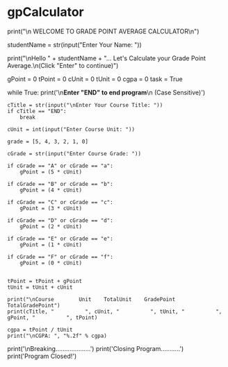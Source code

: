 # gpCalculator

print("\n		WELCOME TO GRADE POINT AVERAGE CALCULATOR\n")

studentName = str(input("Enter Your Name: "))

print("\nHello " + studentName + "... Let's Calculate your Grade Point Average.\n(Click \"Enter\" to continue)")

gPoint = 0
tPoint = 0
cUnit = 0
tUnit = 0
cgpa = 0
task = True

while True:
    print('\n**********Enter "END" to end program**********\n          (Case Sensitive)')

    cTitle = str(input("\nEnter Your Course Title: "))
    if cTitle == "END":
        break

    cUnit = int(input("Enter Course Unit: "))

    grade = [5, 4, 3, 2, 1, 0]

    cGrade = str(input("Enter Course Grade: "))

    if cGrade == "A" or cGrade == "a":
        gPoint = (5 * cUnit)

    if cGrade == "B" or cGrade == "b":
        gPoint = (4 * cUnit)

    if cGrade == "C" or cGrade == "c":
        gPoint = (3 * cUnit)

    if cGrade == "D" or cGrade == "d":
        gPoint = (2 * cUnit)

    if cGrade == "E" or cGrade == "e":
        gPoint = (1 * cUnit)

    if cGrade == "F" or cGrade == "f":
        gPoint = (0 * cUnit)


    tPoint = tPoint + gPoint
    tUnit = tUnit + cUnit

    print("\nCourse        Unit    TotalUnit    GradePoint    TotalGradePoint")
    print(cTitle, "          ", cUnit, "          ", tUnit, "          ", gPoint, "          ", tPoint)

    cgpa = tPoint / tUnit
    print("\nCGPA: ", "%.2f" % cgpa)


print('\nBreaking....................')
print('Closing Program...........')
print('Program Closed!')




